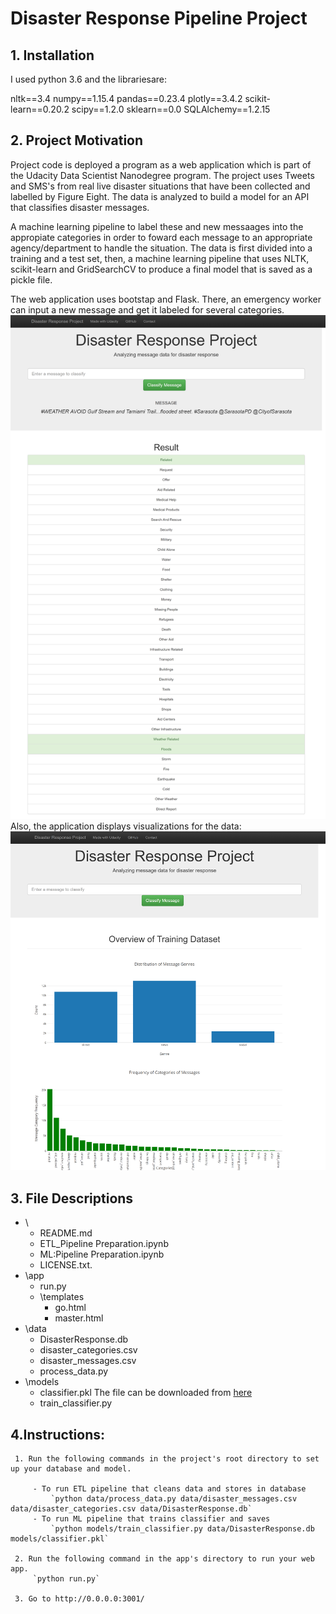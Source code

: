 # Disaster Response Pipeline Project


## 1. Installation

I used python 3.6 and the librariesare:

nltk==3.4
numpy==1.15.4
pandas==0.23.4
plotly==3.4.2
scikit-learn==0.20.2
scipy==1.2.0
sklearn==0.0
SQLAlchemy==1.2.15


## 2. Project Motivation

Project code is deployed a program as a web application which is part of the Udacity Data Scientist Nanodegree program. The project uses Tweets and SMS's from real live disaster situations that have been collected and labelled by Figure Eight. The data is analyzed to build a model for an API that classifies disaster messages.

A machine learning pipeline to label these and new messaages into the appropiate categories in order to foward each message to an appropriate agency/department to handle the situation. The data is first divided into a training and a test set, then, a machine learning pipeline that uses NLTK, scikit-learn and GridSearchCV to produce a final model that is saved as a pickle file.

The web application uses bootstap and Flask. There, an emergency worker can input a new message and get it labeled for several categories.
![disaster graph2](screencapture2.png)
Also, the application displays visualizations for the data:
![disaster graph1](screencapture1.png)


## 3. File Descriptions

- \
	- README.md
	- ETL_Pipeline Preparation.ipynb
	- ML:Pipeline Preparation.ipynb
	- LICENSE.txt.
- \app
	- run.py
	- \templates
	   - go.html
	   - master.html
- \data
	- DisasterResponse.db
	- disaster_categories.csv
	- disaster_messages.csv
	- process_data.py
- \models
	- classifier.pkl The file can be downloaded from [here](https://cloud.insoft.es/s/NdHtSL7cRKGFM7d)
	- train_classifier.py


## 4.Instructions:

     1. Run the following commands in the project's root directory to set up your database and model.

         - To run ETL pipeline that cleans data and stores in database
             `python data/process_data.py data/disaster_messages.csv data/disaster_categories.csv data/DisasterResponse.db`
         - To run ML pipeline that trains classifier and saves
             `python models/train_classifier.py data/DisasterResponse.db models/classifier.pkl`

     2. Run the following command in the app's directory to run your web app.
         `python run.py`

     3. Go to http://0.0.0.0:3001/

